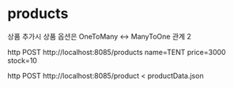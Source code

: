 # products
상품 추가시 상품 옵션은 OneToMany <-> ManyToOne 관계  2


http POST http://localhost:8085/products name=TENT price=3000 stock=10

http POST http://localhost:8085/product < productData.json 
